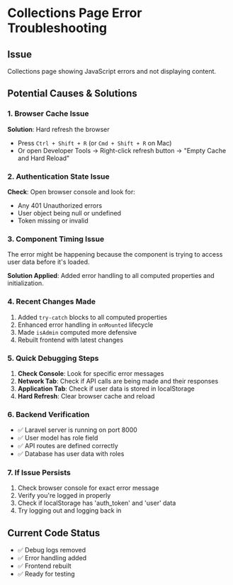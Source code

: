# Collections Page Error Troubleshooting

## Issue
Collections page showing JavaScript errors and not displaying content.

## Potential Causes & Solutions

### 1. Browser Cache Issue
**Solution**: Hard refresh the browser
- Press `Ctrl + Shift + R` (or `Cmd + Shift + R` on Mac)
- Or open Developer Tools → Right-click refresh button → "Empty Cache and Hard Reload"

### 2. Authentication State Issue
**Check**: Open browser console and look for:
- Any 401 Unauthorized errors
- User object being null or undefined
- Token missing or invalid

### 3. Component Timing Issue
The error might be happening because the component is trying to access user data before it's loaded.

**Solution Applied**: Added error handling to all computed properties and initialization.

### 4. Recent Changes Made
1. Added `try-catch` blocks to all computed properties
2. Enhanced error handling in `onMounted` lifecycle
3. Made `isAdmin` computed more defensive
4. Rebuilt frontend with latest changes

### 5. Quick Debugging Steps
1. **Check Console**: Look for specific error messages
2. **Network Tab**: Check if API calls are being made and their responses
3. **Application Tab**: Check if user data is stored in localStorage
4. **Hard Refresh**: Clear browser cache and reload

### 6. Backend Verification
- ✅ Laravel server is running on port 8000
- ✅ User model has role field
- ✅ API routes are defined correctly
- ✅ Database has user data with roles

### 7. If Issue Persists
1. Check browser console for exact error message
2. Verify you're logged in properly
3. Check if localStorage has 'auth_token' and 'user' data
4. Try logging out and logging back in

## Current Code Status
- ✅ Debug logs removed
- ✅ Error handling added
- ✅ Frontend rebuilt
- ✅ Ready for testing
